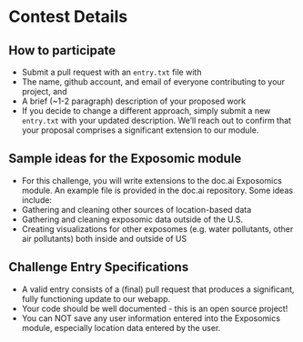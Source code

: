 # Contest Details

## How to participate
* Submit a pull request with an `entry.txt` file with
* The name, github account, and email of everyone contributing to your project, and
* A brief (~1-2 paragraph) description of your proposed work
* If you decide to change a different approach, simply submit a new `entry.txt` with your updated description. We’ll reach out to confirm that your proposal comprises a significant extension to our module.

## Sample ideas for the Exposomic module
* For this challenge, you will write extensions to the doc.ai Exposomics module. An example file is provided in the doc.ai repository. Some ideas include:
* Gathering and cleaning other sources of location-based data
* Gathering and cleaning exposomic data outside of the U.S.
* Creating visualizations for other exposomes (e.g. water pollutants, other air pollutants) both inside and outside of US

## Challenge Entry Specifications
* A valid entry consists of a (final) pull request that produces a significant, fully functioning update to our webapp.
* Your code should be well documented - this is an open source project!
* You can NOT save any user information entered into the Exposomics module, especially location data entered by the user.
